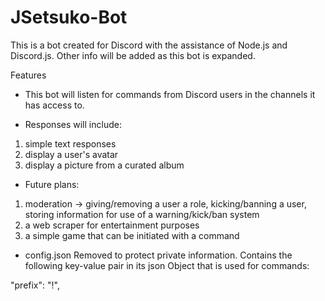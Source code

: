 # JSetsuko-Bot

This is a bot created for Discord with the assistance of Node.js and Discord.js.  Other info will be added as this bot is expanded.

Features
- This bot will listen for commands from Discord users in the channels it has access to.

- Responses will include:
1. simple text responses
2. display a user's avatar
3. display a picture from a curated album

- Future plans:
1. moderation -> giving/removing a user a role, kicking/banning a user, storing information for use of a warning/kick/ban system
2. a web scraper for entertainment purposes
3. a simple game that can be initiated with a command

- config.json
Removed to protect private information.  Contains the following key-value pair in its json Object that is used for commands:

"prefix": "!",